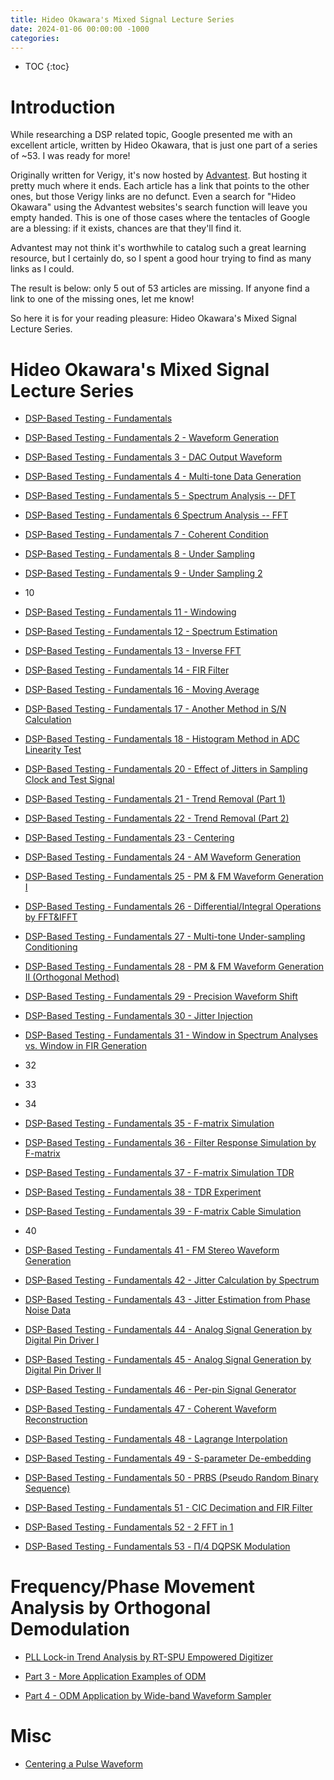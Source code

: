 ```yaml
---
title: Hideo Okawara's Mixed Signal Lecture Series
date: 2024-01-06 00:00:00 -1000
categories:
---
```


* TOC
{:toc}

# Introduction

While researching a DSP related topic, Google presented me with an excellent article,
written by Hideo Okawara, that is just one part of a series of ~53. I was ready for more!

Originally written for Verigy, it's now hosted by [Advantest](https://www.advantest.com/).
But hosting it pretty much where it ends. Each article has a link that points to the other 
ones, but those Verigy links are no defunct. Even a search for "Hideo Okawara" using the
Advantest websites's search function will leave you empty handed.  This is one of those cases 
where the tentacles of Google are a blessing: if it exists, chances are that they'll find it.

Advantest may not think it's worthwhile to catalog such a great learning resource, but I
certainly do, so I spent a good hour trying to find as many links as I could.

The result is below: only 5 out of 53 articles are missing. If anyone find a link to one of the 
missing ones, let me know!

So here it is for your reading pleasure: Hideo Okawara's Mixed Signal Lecture Series.

# Hideo Okawara's Mixed Signal Lecture Series

* [DSP-Based Testing - Fundamentals](https://www3.advantest.com/documents/11348/426c0e80-f61a-4d87-bd0d-d64fa33aa07c)

* [DSP-Based Testing - Fundamentals 2 - Waveform Generation ](https://www3.advantest.com/documents/11348/7eb55785-689a-43ee-acce-e144fba39f27)

* [DSP-Based Testing - Fundamentals 3 - DAC Output Waveform](https://www3.advantest.com/documents/11348/4e3375cb-ae8f-4407-89ee-067c36b43f27)

* [DSP-Based Testing - Fundamentals 4 - Multi-tone Data Generation](https://www3.advantest.com/documents/11348/dbfc8c98-39bd-4c19-b330-9a8b598ca03c)

* [DSP-Based Testing - Fundamentals 5 - Spectrum Analysis -- DFT](https://www3.advantest.com/documents/11348/dbbdc762-84e0-4e50-b9cf-2dd34d625e8a)

* [DSP-Based Testing - Fundamentals 6 Spectrum Analysis -- FFT](https://www3.advantest.com/documents/11348/8c5e06b8-85b8-407d-b253-b671ca9ac85c)

* [DSP-Based Testing - Fundamentals 7 - Coherent Condition](https://www3.advantest.com/documents/11348/7f5f00bb-f5f0-41da-b154-fc1d974ad201)

* [DSP-Based Testing - Fundamentals 8 - Under Sampling](https://www3.advantest.com/documents/11348/739ea777-826d-4fcd-865e-e6499acab10a)

* [DSP-Based Testing - Fundamentals 9 - Under Sampling 2](https://www3.advantest.com/documents/11348/80cbd2da-a8c3-4ded-aac7-9370debcb7a3)

* 10

* [DSP-Based Testing - Fundamentals 11 - Windowing](https://www3.advantest.com/documents/11348/57115a59-cbf4-4ec0-bb93-28b35e408bfd)

* [DSP-Based Testing - Fundamentals 12 - Spectrum Estimation](https://www3.advantest.com/documents/11348/f641a733-fcbe-43e8-b020-7799cd4c82bc)

* [DSP-Based Testing - Fundamentals 13 - Inverse FFT](https://www3.advantest.com/documents/11348/ff0de77c-a606-478b-a243-146e7d29ca6f)

* [DSP-Based Testing - Fundamentals 14 - FIR Filter](https://www3.advantest.com/documents/11348/305e8639-4628-4a5d-8c21-03b725f06264)

* [DSP-Based Testing - Fundamentals 16 - Moving Average](https://www3.advantest.com/documents/11348/6c2835df-868d-43e9-965d-86dcd43f10d3)

* [DSP-Based Testing - Fundamentals 17 - Another Method in S/N Calculation](https://www3.advantest.com/documents/11348/6236c092-8dc9-41b5-8ff2-c9ab1381cacc)

* [DSP-Based Testing - Fundamentals 18 - Histogram Method in ADC Linearity Test](https://www3.advantest.com/documents/11348/27fd03db-3c5d-49e7-afb9-e0bcb6861cee)

* [DSP-Based Testing - Fundamentals 20 - Effect of Jitters in Sampling Clock and Test Signal](https://www3.advantest.com/documents/11348/d0c70a12-c101-4372-ac59-0e767b2e5188)

* [DSP-Based Testing - Fundamentals 21 - Trend Removal (Part 1)](https://www3.advantest.com/documents/11348/5e410019-590e-4bee-a413-b21549ad3e67)

* [DSP-Based Testing - Fundamentals 22 - Trend Removal (Part 2)](https://www3.advantest.com/documents/11348/5dfa026f-e063-43b0-a905-98d01015a220)

* [DSP-Based Testing - Fundamentals 23 - Centering](https://www3.advantest.com/documents/11348/c2ad335c-f86a-4a93-b5b2-c709843c9d8f)

* [DSP-Based Testing - Fundamentals 24 - AM Waveform Generation](https://www3.advantest.com/documents/11348/e824aac2-1dd8-4483-8218-961c2b2b279b)

* [DSP-Based Testing - Fundamentals 25 - PM & FM Waveform Generation I](https://www3.advantest.com/documents/11348/c08a01ae-6055-429f-9452-6dbd029c52bd)

* [DSP-Based Testing - Fundamentals 26 - Differential/Integral Operations by FFT&IFFT](https://www3.advantest.com/documents/11348/5a9dff6f-e8d9-4ae7-a759-c377fa5625da)

* [DSP-Based Testing - Fundamentals 27 - Multi-tone Under-sampling Conditioning](https://www3.advantest.com/documents/11348/4214e27d-75ff-4086-bafd-40bc503af665)

* [DSP-Based Testing - Fundamentals 28 - PM & FM Waveform Generation II (Orthogonal Method)](https://www3.advantest.com/documents/11348/825d8666-bfaf-413a-8153-2ea1bf2bdb9d)

* [DSP-Based Testing - Fundamentals 29 - Precision Waveform Shift](https://www3.advantest.com/documents/11348/647ab1d0-bcb4-4bc2-b70d-8898fa7c0829)

* [DSP-Based Testing - Fundamentals 30 - Jitter Injection](https://www3.advantest.com/documents/11348/345961e2-1a19-4eef-ad5a-142288c7626b)

* [DSP-Based Testing - Fundamentals 31 - Window in Spectrum Analyses vs. Window in FIR Generation](https://www3.advantest.com/documents/11348/a45ac870-1fa5-4b3c-b3d7-bd77c13b7076)

* 32

* 33

* 34

* [DSP-Based Testing - Fundamentals 35 - F-matrix Simulation](https://www3.advantest.com/documents/11348/ff1bce8c-28dd-42d4-8f3f-91adbf3bf662)

* [DSP-Based Testing - Fundamentals 36 - Filter Response Simulation by F-matrix](https://www3.advantest.com/documents/11348/8fe54b10-c564-4b5a-85c1-1fe9774daf95)

* [DSP-Based Testing - Fundamentals 37 - F-matrix Simulation TDR](https://www3.advantest.com/documents/11348/df574dcf-0d03-468f-8343-d15efe9d7968)

* [DSP-Based Testing - Fundamentals 38 - TDR Experiment](https://www3.advantest.com/documents/11348/dc91fd4d-13ae-4258-a0ba-2fc661d8828f)

* [DSP-Based Testing - Fundamentals 39 - F-matrix Cable Simulation](https://www3.advantest.com/documents/11348/c4eea384-d2b3-4f4e-8b15-a9eb2cda5ab6)

* 40

* [DSP-Based Testing - Fundamentals 41 - FM Stereo Waveform Generation](https://www3.advantest.com/documents/11348/a6a2ebad-571b-446e-a2ca-fdc25c3fc997)

* [DSP-Based Testing - Fundamentals 42 - Jitter Calculation by Spectrum](https://www3.advantest.com/documents/11348/1c6c5760-99f9-4b2e-b197-9ad2ae9e499c)

* [DSP-Based Testing - Fundamentals 43 - Jitter Estimation from Phase Noise Data](https://www3.advantest.com/documents/11348/c20ff6b6-82be-4310-9fa8-6b96fec1faa2)

* [DSP-Based Testing - Fundamentals 44 - Analog Signal Generation by Digital Pin Driver I](https://www3.advantest.com/documents/11348/685fcddd-b46c-49d9-aba7-3468209c587f)

* [DSP-Based Testing - Fundamentals 45 - Analog Signal Generation by Digital Pin Driver II](https://www3.advantest.com/documents/11348/a1b78f79-6218-4b61-9ae2-9c8c06f449a4)

* [DSP-Based Testing - Fundamentals 46 - Per-pin Signal Generator](https://www3.advantest.com/documents/11348/b5c42182-8339-47f2-bed7-c68114ddcd2a)

* [DSP-Based Testing - Fundamentals 47 - Coherent Waveform Reconstruction](https://www3.advantest.com/documents/11348/eab3332b-856e-4f38-951f-1625b256381b)

* [DSP-Based Testing - Fundamentals 48 - Lagrange Interpolation](https://www3.advantest.com/documents/11348/6775ef43-3a10-44a1-b671-f4fc3047d882)

* [DSP-Based Testing - Fundamentals 49 - S-parameter De-embedding](https://www3.advantest.com/documents/11348/afb107ad-e658-42fb-a0b2-e3b060faae9a)

* [DSP-Based Testing - Fundamentals 50 - PRBS (Pseudo Random Binary Sequence)](https://www3.advantest.com/documents/11348/3e95df23-22f5-441e-8598-f1d99c2382cb)

* [DSP-Based Testing - Fundamentals 51 - CIC Decimation and FIR Filter](https://www3.advantest.com/documents/11348/9be9d841-823a-4a04-a7cc-38629a78fe6c)

* [DSP-Based Testing - Fundamentals 52 - 2 FFT in 1](https://www3.advantest.com/documents/11348/e4d5c2d9-9288-4745-9fa5-eafef5c1ceae)

* [DSP-Based Testing - Fundamentals 53 - &Pi;/4 DQPSK Modulation](https://www3.advantest.com/documents/11348/b863139e-a308-47ed-b817-4a482be8a5b5)


# Frequency/Phase Movement Analysis by Orthogonal Demodulation 

* [PLL Lock-in Trend Analysis by RT-SPU Empowered Digitizer](https://www3.advantest.com/documents/11348/7c47bfae-ff2e-4d27-b0a6-c43aa3bc9739)

* [Part 3 - More Application Examples of ODM](https://www3.advantest.com/documents/11348/96e01503-d452-4f9f-8c86-fbd4543648e8)

* [Part 4 - ODM Application by Wide-band Waveform Sampler](https://www3.advantest.com/documents/11348/09017a20-ab7a-4a9d-b3fd-9bf6b9dccfe9)

# Misc

* [Centering a Pulse Waveform](https://www3.advantest.com/documents/11348/56c1d44e-df9a-45b8-be84-1259305dfe60)

